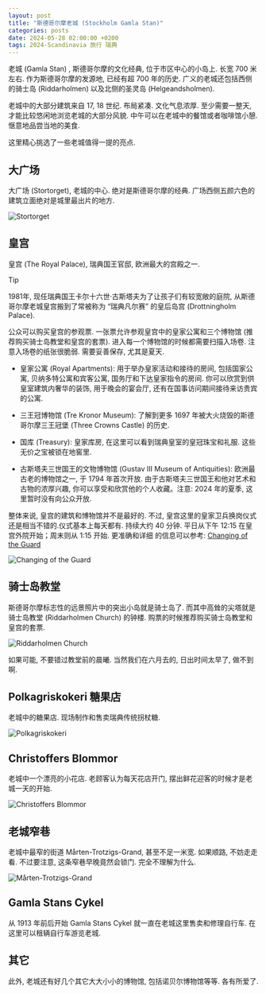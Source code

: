 ```yaml
---
layout: post
title: "斯德哥尔摩老城 (Stockholm Gamla Stan)"
categories: posts
date: 2024-05-28 02:00:00 +0200
tags: 2024-Scandinavia 旅行 瑞典
---
```


老城 (Gamla Stan) , 斯德哥尔摩的文化经典, 位于市区中心的小岛上. 长宽 700 米左右. 作为斯德哥尔摩的发源地, 已经有超 700 年的历史. 广义的老城还包括西侧的骑士岛 (Riddarholmen) 以及北侧的圣灵岛 (Helgeandsholmen).

老城中的大部分建筑来自 17, 18 世纪. 布局紧凑. 文化气息浓厚. 至少需要一整天, 才能比较悠闲地浏览老城的大部分风貌. 中午可以在老城中的餐馆或者咖啡馆小憩. 惬意地品尝当地的美食.

这里精心挑选了一些老城值得一提的亮点.

## 大广场

大广场 (Stortorget), 老城的中心. 绝对是斯德哥尔摩的经典. 广场西侧五颜六色的建筑立面绝对是城里最出片的地方.

![Stortorget](/assets/images/2024/scandinavia/stockholm-gamla-stan/stortorget.jpeg)

## 皇宫

皇宫 (The Royal Palace), 瑞典国王官邸, 欧洲最大的宫殿之一.

> [!TIP]
> 1981年, 现任瑞典国王卡尔十六世·古斯塔夫为了让孩子们有较宽敞的庭院, 从斯德哥尔摩老城皇宫搬到了常被称为 “瑞典凡尔赛” 的皇后岛宫 (Drottningholm Palace).

公众可以购买皇宫的参观票. 一张票允许参观皇宫中的皇家公寓和三个博物馆 (推荐购买骑士岛教堂和皇宫的套票). 进入每一个博物馆的时候都需要扫描入场卷. 注意入场卷的纸张很脆弱. 需要妥善保存, 尤其是夏天.

* 皇家公寓 (Royal Apartments): 用于举办皇家活动和接待的房间, 包括国家公寓, 贝纳多特公寓和宾客公寓, 国务厅和下达皇家指令的房间. 你可以欣赏到供皇室建筑内奢华的装饰, 用于晚会的宴会厅, 还有在国事访问期间接待来访贵宾的公寓.

* 三王冠博物馆 (Tre Kronor Museum): 了解到更多 1697 年被大火烧毁的斯德哥尔摩三王冠堡 (Three Crowns Castle) 的历史.

* 国库 (Treasury): 皇家库房, 在这里可以看到瑞典皇室的皇冠珠宝和礼服. 这些无价之宝被锁在地窖里.

* 古斯塔夫三世国王的文物博物馆 (Gustav III Museum of Antiquities): 欧洲最古老的博物馆之一, 于 1794 年首次开放. 由于古斯塔夫三世国王和他对艺术和古物的浓厚兴趣, 你可以享受和欣赏他的个人收藏。注意: 2024 年的夏季, 这里暂时没有向公众开放.

整体来说, 皇宫的建筑和博物馆并不是最好的. 不过, 皇宫这里的皇家卫兵换岗仪式还是相当不错的.仪式基本上每天都有. 持续大约 40 分钟. 平日从下午 12:15 在皇宫外院开始；周末则从 1:15 开始. 更准确和详细 的信息可以参考: [Changing of the Guard](https://www.forsvarsmakten.se/en/activities/events/the-royal-guards/changing-of-the-guard/)

![Changing of the Guard](/assets/images/2024/scandinavia/stockholm-gamla-stan/changing-of-the-guard.jpeg)

## 骑士岛教堂

斯德哥尔摩标志性的远景照片中的突出小岛就是骑士岛了. 而其中高耸的尖塔就是骑士岛教堂 (Riddarholmen Church) 的钟楼. 购票的时候推荐购买骑士岛教堂和皇宫的套票.

![Riddarholmen Church](/assets/images/2024/scandinavia/stockholm-gamla-stan/riddarholmen-church.jpeg)

如果可能, 不要错过教堂前的晨曦. 当然我们在六月去的, 日出时间太早了, 做不到啊.  

## Polkagriskokeri 糖果店

老城中的糖果店. 现场制作和售卖瑞典传统拐杖糖.

![Polkagriskokeri](/assets/images/2024/scandinavia/stockholm-gamla-stan/polkagriskokeri.jpeg)

## Christoffers Blommor

老城中一个漂亮的小花店. 老顾客认为每天花店开门, 摆出鲜花迎客的时候才是老城一天的开始. 

![Christoffers Blommor](/assets/images/2024/scandinavia/stockholm-gamla-stan/christoffers-blommor.jpeg)

## 老城窄巷

老城中最窄的街道 Mårten-Trotzigs-Grand, 甚至不足一米宽. 如果顺路, 不妨走走看. 不过要注意, 这条窄巷早晚竟然会锁门. 完全不理解为什么.

![Mårten-Trotzigs-Grand](/assets/images/2024/scandinavia/stockholm-gamla-stan/narrow-street.jpeg)

## Gamla Stans Cykel

从 1913 年前后开始 Gamla Stans Cykel 就一直在老城这里售卖和修理自行车. 在这里可以租辆自行车游览老城.

## 其它

此外, 老城还有好几个其它大大小小的博物馆, 包括诺贝尔博物馆等等. 各有所爱了.